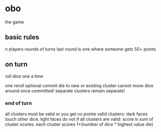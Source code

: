 # obo
the game

## basic rules
n players
rounds of turns
last round is one where someone gets 50+ points

## on turn
roll dice one a time
 
one reroll optional
commit die to new or existing cluster
cannot move dice around once committed! separate clusters remain separate!

### end of turn

all clusters must be valid or you get no points
valid clusters: dark faces touch other dice, light faces do not
if all clusters are valid: score is sum of cluster scores. each cluster scores 1+(number of dice * highest value die)
